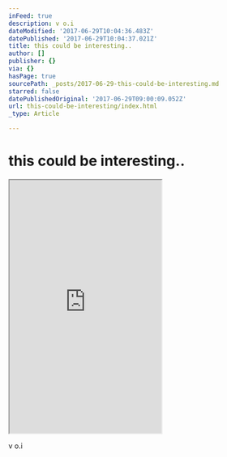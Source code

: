 ```yaml
---
inFeed: true
description: v o.i
dateModified: '2017-06-29T10:04:36.483Z'
datePublished: '2017-06-29T10:04:37.021Z'
title: this could be interesting..
author: []
publisher: {}
via: {}
hasPage: true
sourcePath: _posts/2017-06-29-this-could-be-interesting.md
starred: false
datePublishedOriginal: '2017-06-29T09:00:09.052Z'
url: this-could-be-interesting/index.html
_type: Article

---
```

# this could be interesting..

<iframe src="https://the-grid.github.io/ed-userhtml/?g=eJytVdFymzAQfPdXqHQ6bmdqsHGctsR2p0_9jMwBAq4IxEhnE7fTf68E2MEJjdNiHmxxOq12905irekg-HbiRrIkwJIr9mvCzFNJjYSyDJjiAgj3_K6Jx6grAYeAEYSii9UYUxaw2y_z6uFu8nsycVMQgqvDBaxunb9s1tlIIiRQIHhCZzj-aCAsIOUNiqwgQjICFjbzJCcUMspt5ClWxjHNqBcgBeWRhrvSjINuaIQQ5QlEfLZHjSGKZpMM45iXPQ7-v5BYPGPxaTSLwoxFa8XfME7s5vbt0XQItRQ7anJIVgFbzd_ZsbX59NKAJlIVQTs0deLvZ2byI7O_H2zOrNCzS3n9-geZ3JvOHKri3F3eDaX2ZPbN7jfVC6h_yXwBlPgDNRO2AKmSuzKeRVJIFbC3sXmilRXeReoMWxcTc-pmGn9yg3PTFraCOMYyNYHb6oEt_eORUtz0SMS7k_AUaKBlBprmGe21153_dYx7FgnQeuOcrgJnOzmbONph4hZrDSxTPNlMM6Iq8Ly6rl2qkYgrc50UHmU8VRhPzVWhUk6b6X0ooMyndvUai5RpFW2c3uIwRAibpVpGCKLwFm5Vps5x_6ZQzeZ9Vm1ROk7nU51nzvbCdiTzg_Q_uykm55v5ziN50_HT7doz8J38_hCMhe37gGFDfumOBCd9aCVnsvK-y2-EX21SFqt7G7oveLkbY6E_zkLb1872x04TA5bsyvzABApmnCJLz3UvOvJKQwYaCCPBpYLFGPnLa8jviDBdccj1m6s1wZBmiHk0RvDNVQRbFkxBYb7xr9D7_3LtBUEgcvMh2BVjZK-uIdvcWCyUWhsiNTcn81rCj4cdS02QGltPpXZH1fr2arWearZHXjOZMGtCLZWIX9Hmzd8fUu830w" height="500" style=""></iframe>

v o.i